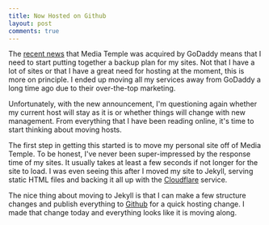 ```yaml
---
title: Now Hosted on Github
layout: post
comments: true
---
```


The [recent news][mt] that Media Temple was acquired by GoDaddy means that I need to start putting together a backup plan for my sites. Not that I have a lot of sites or that I have a great need for hosting at the moment, this is more on principle. I ended up moving all my services away from GoDaddy a long time ago due to their over-the-top marketing.

Unfortunately, with the new announcement, I'm questioning again whether my current host will stay as it is or whether things will change with new management. From everything that I have been reading online, it's time to start thinking about moving hosts.

The first step in getting this started is to move my personal site off of Media Temple. To be honest, I've never been super-impressed by the response time of my sites. It usually takes at least a few seconds if not longer for the site to load. I was even seeing this after I moved my site to Jekyll, serving static HTML files and backing it all up with the [Cloudflare](http://www.cloudflare.com) service.

The nice thing about moving to Jekyll is that I can make a few structure changes and publish everything to [Github](http://www.github.com) for a quick hosting change. I made that change today and everything looks like it is moving along.

[mt]: http://www.theverge.com/2013/10/15/4841188/godaddy-acquires-media-temple-web-hosting
